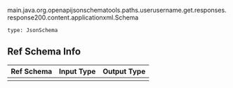 main.java.org.openapijsonschematools.paths.userusername.get.responses.response200.content.applicationxml.Schema
```
type: JsonSchema
```

## Ref Schema Info
Ref Schema | Input Type | Output Type
---------- | ---------- | -----------
 |  | 
